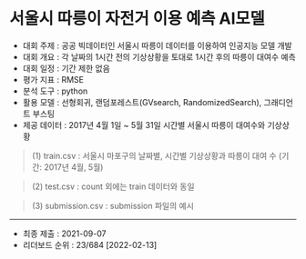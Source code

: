# 서울시 따릉이 자전거 이용 예측 AI모델
* 대회 주제 : 공공 빅데이터인 서울시 따릉이 데이터를 이용하여 인공지능 모델 개발
* 대회 개요 : 각 날짜의 1시간 전의 기상상황을 토대로 1시간 후의 따릉이 대여수 예측
* 대회 일정 : 기간 제한 없음
* 평가 지표 : RMSE 
* 분석 도구 : python
* 활용 모델 : 선형회귀, 랜덤포레스트(GVsearch, RandomizedSearch), 그래디언트 부스팅
* 제공 데이터 : 2017년 4월 1일 ~ 5월 31일 시간별 서울시 따릉이 대여수와 기상상황 
 >(1) train.csv : 서울시 마포구의 날짜별, 시간별 기상상황과 따릉이 대여 수 (기간: 2017년 4월, 5월) 
 
 >(2) test.csv : count 외에는 train 데이터와 동일 
 
 >(3) submission.csv : submission 파일의 예시
* * * 
* 최종 제출 : 2021-09-07
* 리더보드 순위 : 23/684 [2022-02-13]
